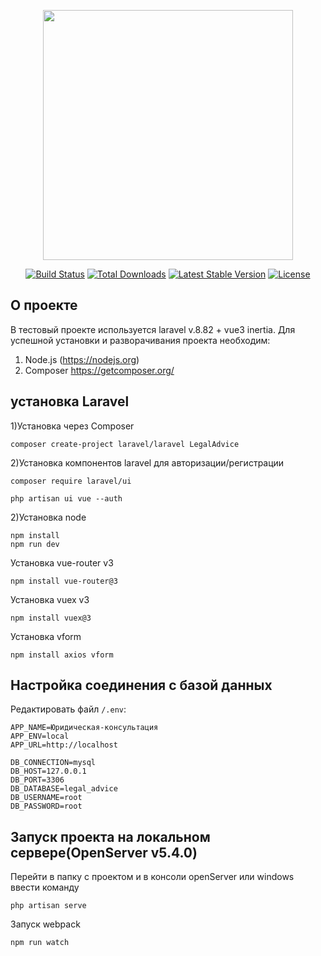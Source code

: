 <p align="center"><a href="https://laravel.com" target="_blank"><img src="https://raw.githubusercontent.com/laravel/art/master/logo-lockup/5%20SVG/2%20CMYK/1%20Full%20Color/laravel-logolockup-cmyk-red.svg" width="400"></a></p>

<p align="center">
<a href="https://travis-ci.org/laravel/framework"><img src="https://travis-ci.org/laravel/framework.svg" alt="Build Status"></a>
<a href="https://packagist.org/packages/laravel/framework"><img src="https://img.shields.io/packagist/dt/laravel/framework" alt="Total Downloads"></a>
<a href="https://packagist.org/packages/laravel/framework"><img src="https://img.shields.io/packagist/v/laravel/framework" alt="Latest Stable Version"></a>
<a href="https://packagist.org/packages/laravel/framework"><img src="https://img.shields.io/packagist/l/laravel/framework" alt="License"></a>
</p>

## О проекте

В тестовый проекте используется laravel v.8.82 + vue3 inertia.
Для успешной установки и разворачивания проекта необходим:

1. Node.js (https://nodejs.org)
2. Composer https://getcomposer.org/

## установка Laravel

1)Установка через Composer

```
composer create-project laravel/laravel LegalAdvice
```

2)Установка компонентов laravel для авторизации/регистрации

```
composer require laravel/ui
```

```
php artisan ui vue --auth
```

2)Установка node

```
npm install
npm run dev
```

Установка vue-router v3

```
npm install vue-router@3
```

Установка vuex v3

```
npm install vuex@3
```

Установка vform

```
npm install axios vform
```

## Настройка соединения с базой данных

Редактировать файл `/.env`:

```
APP_NAME=Юридическая-консультация
APP_ENV=local
APP_URL=http://localhost

DB_CONNECTION=mysql
DB_HOST=127.0.0.1
DB_PORT=3306
DB_DATABASE=legal_advice
DB_USERNAME=root
DB_PASSWORD=root

```

## Запуск проекта на локальном сервере(OpenServer v5.4.0)

Перейти в папку с проектом и в консоли openServer или windows ввести команду

```
php artisan serve
```

Запуск webpack

```
npm run watch
```
